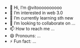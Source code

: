 - 👋 Hi, I’m @vitoooooooooo
- 👀 I’m interested in web 3.0
- 🌱 I’m currently learning sth new
- 💞️ I’m looking to collaborate on ...
- 📫 How to reach me ...
- 😄 Pronouns: ...
- ⚡ Fun fact: ...

<!---
vitoooooooooo/vitoooooooooo is a ✨ special ✨ repository because its `README.md` (this file) appears on your GitHub profile.
You can click the Preview link to take a look at your changes.
--->
